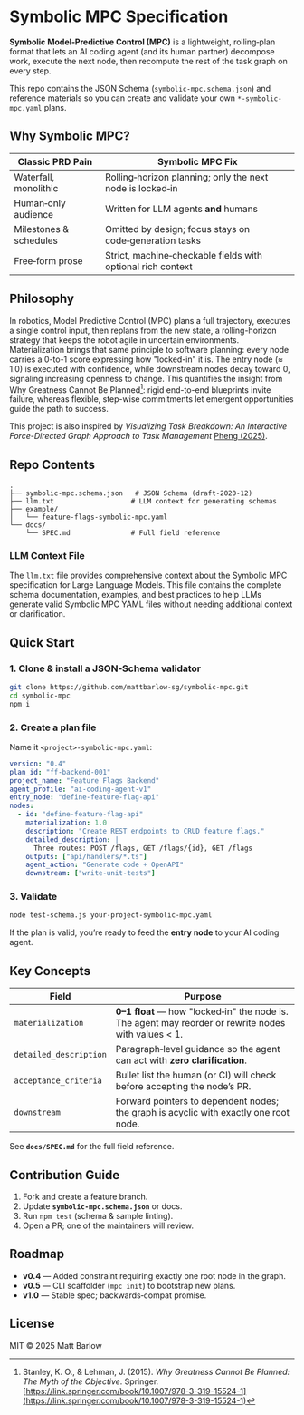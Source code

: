 # Symbolic MPC Specification

**Symbolic Model‑Predictive Control (MPC)** is a lightweight, rolling‑plan format that lets an AI coding agent (and its human partner) decompose work, execute the next node, then recompute the rest of the task graph on every step.

This repo contains the JSON Schema (`symbolic-mpc.schema.json`) and reference materials so you can create and validate your own `*-symbolic-mpc.yaml` plans.

## Why Symbolic MPC?

| Classic PRD Pain       | Symbolic MPC Fix                                            |
| ---------------------- | ----------------------------------------------------------- |
| Waterfall, monolithic  | Rolling‑horizon planning; only the next node is locked‑in   |
| Human‑only audience    | Written for LLM agents **and** humans                       |
| Milestones & schedules | Omitted by design; focus stays on code‑generation tasks     |
| Free‑form prose        | Strict, machine‑checkable fields with optional rich context |

## Philosophy

In robotics, Model Predictive Control (MPC) plans a full trajectory, executes a single control input, then replans from the new state, a rolling-horizon strategy that keeps the robot agile in uncertain environments. Materialization brings that same principle to software planning: every node carries a 0-to-1 score expressing how "locked-in" it is. The entry node (≈ 1.0) is executed with confidence, while downstream nodes decay toward 0, signaling increasing openness to change. This quantifies the insight from Why Greatness Cannot Be Planned[^1]: rigid end-to-end blueprints invite failure, whereas flexible, step-wise commitments let emergent opportunities guide the path to success.

[^1]: Stanley, K. O., & Lehman, J. (2015). _Why Greatness Cannot Be Planned: The Myth of the Objective_. Springer. [https://link.springer.com/book/10.1007/978-3-319-15524-1](https://link.springer.com/book/10.1007/978-3-319-15524-1)

This project is also inspired by _Visualizing Task Breakdown: An Interactive Force-Directed Graph Approach to Task Management_ [Pheng (2025)](https://libraetd.lib.virginia.edu/downloads/7m01bn343?filename=Pheng_Lanah_Technical_Report.pdf).

## Repo Contents

```
.
├── symbolic-mpc.schema.json   # JSON Schema (draft‑2020‑12)
├── llm.txt                   # LLM context for generating schemas
├── example/
│   └── feature-flags-symbolic-mpc.yaml
└── docs/
    └── SPEC.md               # Full field reference
```

### LLM Context File

The `llm.txt` file provides comprehensive context about the Symbolic MPC specification for Large Language Models. This file contains the complete schema documentation, examples, and best practices to help LLMs generate valid Symbolic MPC YAML files without needing additional context or clarification.

## Quick Start

### 1. Clone & install a JSON‑Schema validator

```bash
git clone https://github.com/mattbarlow-sg/symbolic-mpc.git
cd symbolic-mpc
npm i
```

### 2. Create a plan file

Name it `<project>-symbolic-mpc.yaml`:

```yaml
version: "0.4"
plan_id: "ff-backend-001"
project_name: "Feature Flags Backend"
agent_profile: "ai-coding-agent-v1"
entry_node: "define-feature-flag-api"
nodes:
  - id: "define-feature-flag-api"
    materialization: 1.0
    description: "Create REST endpoints to CRUD feature flags."
    detailed_description: |
      Three routes: POST /flags, GET /flags/{id}, GET /flags
    outputs: ["api/handlers/*.ts"]
    agent_action: "Generate code + OpenAPI"
    downstream: ["write-unit-tests"]
```

### 3. Validate

```bash
node test-schema.js your-project-symbolic-mpc.yaml
```

If the plan is valid, you’re ready to feed the **entry node** to your AI coding agent.

## Key Concepts

| Field                  | Purpose                                                                                              |
| ---------------------- | ---------------------------------------------------------------------------------------------------- |
| `materialization`      | **0–1 float** — how "locked‑in" the node is. The agent may reorder or rewrite nodes with values < 1. |
| `detailed_description` | Paragraph‑level guidance so the agent can act with **zero clarification**.                           |
| `acceptance_criteria`  | Bullet list the human (or CI) will check before accepting the node’s PR.                             |
| `downstream`           | Forward pointers to dependent nodes; the graph is acyclic with exactly one root node.                |

See **`docs/SPEC.md`** for the full field reference.

## Contribution Guide

1. Fork and create a feature branch.
2. Update **`symbolic-mpc.schema.json`** or docs.
3. Run `npm test` (schema & sample linting).
4. Open a PR; one of the maintainers will review.

## Roadmap

- **v0.4** — Added constraint requiring exactly one root node in the graph.
- **v0.5** — CLI scaffolder (`mpc init`) to bootstrap new plans.
- **v1.0** — Stable spec; backwards‑compat promise.

## License

MIT © 2025 Matt Barlow
